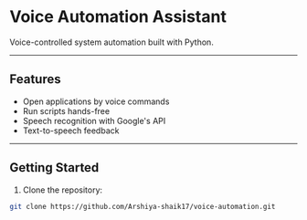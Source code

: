 # Voice Automation Assistant

Voice-controlled system automation built with Python.

---

## Features

- Open applications by voice commands  
- Run scripts hands-free  
- Speech recognition with Google's API  
- Text-to-speech feedback

---

## Getting Started

1. Clone the repository:

```bash
git clone https://github.com/Arshiya-shaik17/voice-automation.git
